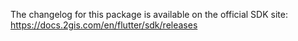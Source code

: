  The changelog for this package is available on the official SDK site: https://docs.2gis.com/en/flutter/sdk/releases